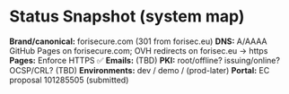 # Status Snapshot (system map)

**Brand/canonical:** forisecure.com (301 from forisec.eu)
**DNS:** A/AAAA GitHub Pages on forisecure.com; OVH redirects on forisec.eu → https
**Pages:** Enforce HTTPS ✅
**Emails:** (TBD)
**PKI:** root/offline? issuing/online? OCSP/CRL? (TBD)
**Environments:** dev / demo / (prod-later)
**Portal:** EC proposal 101285505 (submitted)
